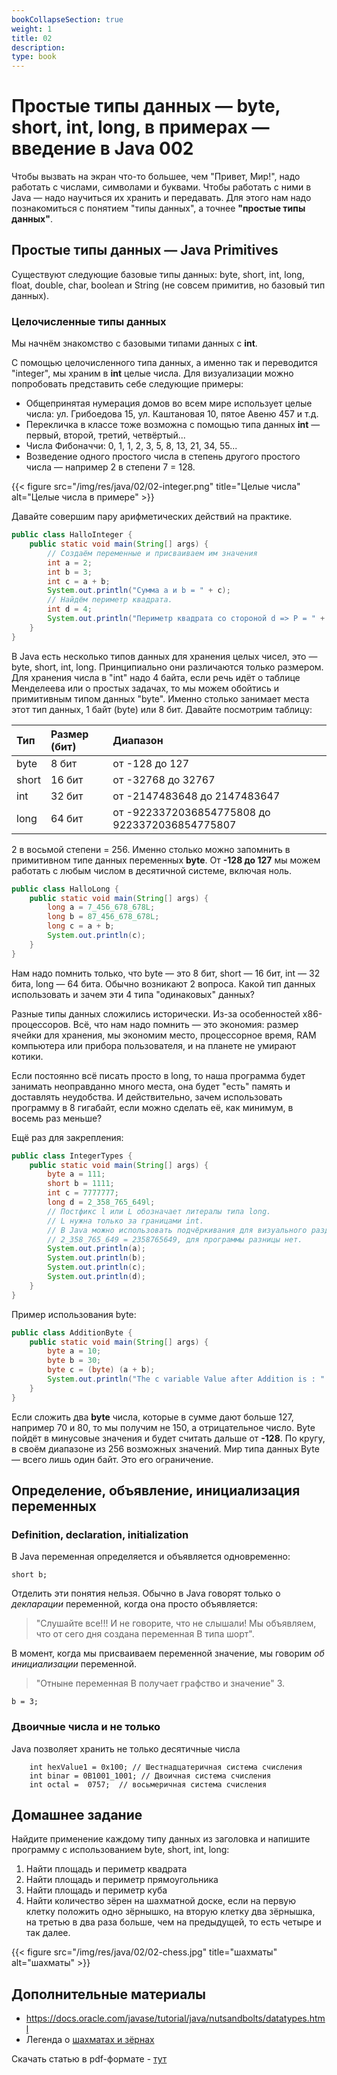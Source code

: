 ```yaml
---
bookCollapseSection: true
weight: 1
title: 02
description: 
type: book 
---
```

# Простые типы данных — byte, short, int, long, в примерах — введение в Java 002

Чтобы вызвать на экран что-то большее, чем "Привет, Мир!", надо работать с числами, символами и буквами. Чтобы работать с ними в Java — надо научиться их хранить и передавать. Для этого нам надо познакомиться с понятием "типы данных", а точнее **"простые типы данных"**.

## Простые типы данных — Java Primitives

Существуют следующие базовые типы данных:
byte, short, int, long, float, double, char, boolean и String (не совсем примитив, но базовый тип данных).

### Целочисленные типы данных

Мы начнём знакомство с базовыми типами данных с **int**.

С помощью целочисленного типа данных, а именно так и переводится "integer", мы храним в **int** целые числа. Для визуализации можно попробовать представить себе следующие примеры:

+ Общепринятая нумерация домов во всем мире использует целые числа: ул. Грибоедова 15, ул. Каштановая 10, пятое Авеню 457 и т.д.
+ Перекличка в классе тоже возможна с помощью типа данных **int** — первый, второй, третий, четвёртый...
+ Числа Фибоначчи: 0, 1, 1, 2, 3, 5, 8, 13, 21, 34, 55...
+ Возведение одного простого числа в степень другого простого числа — например 2 в степени 7 = 128.

{{< figure src="/img/res/java/02/02-integer.png" title="Целые числа" alt="Целые числа в примере" >}}

Давайте совершим пару арифметических действий на практике.

```Java
public class HalloInteger {
    public static void main(String[] args) {
        // Создаём переменные и присваиваем им значения
        int a = 2;
        int b = 3;
        int c = a + b;
        System.out.println("Сумма a и b = " + c);
        // Найдём периметр квадрата.
        int d = 4;
        System.out.println("Периметр квадрата со стороной d => P = " + 4 * d);
    }
}
```

В Java есть несколько типов данных для хранения целых чисел, это — byte, short, int, long. Принципиально они различаются только размером. Для хранения числа в "int" надо 4 байта, если речь идёт о таблице Менделеева или о простых задачах, то мы можем обойтись и примитивным типом данных "byte". Именно столько занимает места этот тип данных, 1 байт (byte) или 8 бит. Давайте посмотрим таблицу:

|Тип |Размер (бит) |Диапазон |
|:----|:----|:----|
|byte |8 бит |от -128 до 127 |
|short |16 бит |от -32768 до 32767 |
|int |32 бит |от -2147483648 до 2147483647 |
|long |64 бит |от -9223372036854775808 до 9223372036854775807 |

2 в восьмой степени = 256. Именно столько можно запомнить в примитивном типе данных переменных **byte**. От **-128 до 127** мы можем работать с любым числом в десятичной системе, включая ноль.

```Java
public class HalloLong {
	public static void main(String[] args) {
		long a = 7_456_678_678L;
		long b = 87_456_678_678L;
		long c = a + b;
		System.out.println(c);
	}
}
```

Нам надо помнить только, что byte — это 8 бит, short — 16 бит, int — 32 бита, long — 64 бита.
Обычно возникают 2 вопроса. Какой тип данных использовать и зачем эти 4 типа "одинаковых" данных?

Разные типы данных сложились исторически. Из-за особенностей x86-процессоров. Всё, что нам надо помнить — это экономия: размер ячейки для хранения, мы экономим место, процессорное время, RAM компьютера или прибора пользователя, и на планете не умирают котики.

Если постоянно всё писать просто в long, то наша программа будет занимать неоправданно много места, она будет "есть" память и доставлять неудобства. И действительно, зачем использовать программу в 8 гигабайт, если можно сделать её, как минимум, в восемь раз меньше?

Ещё раз для закрепления:

```Java
public class IntegerTypes {
    public static void main(String[] args) {
        byte a = 111;
        short b = 1111;
        int c = 7777777;
        long d = 2_358_765_649l;
        // Постфикс l или L обозначает литералы типа long.
        // L нужна только за границами int.
        // В Java можно использовать подчёркивания для визуального разделения чисел.
        // 2_358_765_649 = 2358765649, для программы разницы нет.
        System.out.println(a);
        System.out.println(b);
        System.out.println(c);
        System.out.println(d);
    }
}
```

Пример использования byte:

```Java
public class AdditionByte {
    public static void main(String[] args) {
        byte a = 10;
        byte b = 30;    
        byte c = (byte) (a + b);
        System.out.println("The c variable Value after Addition is : " + c);
    }
}
```

Если сложить два **byte** числа, которые в сумме дают больше 127, например 70 и 80, то мы получим не 150, а отрицательное число.
Byte пойдёт в минусовые значения и будет считать дальше от **-128**. По кругу, в своём диапазоне из 256 возможных значений. Мир типа данных Byte — всего лишь один байт. Это его ограничение.

## Определение, объявление, инициализация переменных

### Definition, declaration, initialization

В Java переменная определяется и объявляется одновременно:

```code
short b;
```

Отделить эти понятия нельзя. Обычно в Java говорят только о *декларации* переменной, когда она просто объявляется:

>"Слушайте все!!! И не говорите, что не слышали! Мы объявляем, что от сего дня создана переменная B типа шорт".

В момент, когда мы присваиваем переменной значение, мы говорим *об инициализации* переменной.

>"Отныне переменная B получает графство и значение" 3.

```code
b = 3;
```

### Двоичные числа и не только 

Java позволяет хранить не только десятичные числа

```code
    int hexValue1 = 0x100; // Шестнадцатеричная система счисления
    int binar = 0B1001_1001; // Двоичная система счисления
    int octal =  0757;  // восьмеричная система счисления
```

## Домашнее задание

Найдите применение каждому типу данных из заголовка и напишите программу с использованием byte, short, int, long:

1. Найти площадь и периметр квадрата
2. Найти площадь и периметр прямоугольника
3. Найти площадь и периметр куба
4. Найти количество зёрен на шахматной доске, если на первую клетку положить одно зёрнышко, на вторую клетку два зёрнышка, на третью в два раза больше, чем на предыдущей, то есть четыре и так далее.

{{< figure src="/img/res/java/02/02-chess.jpg" title="шахматы" alt="шахматы" >}}

## Дополнительные материалы

+ https://docs.oracle.com/javase/tutorial/java/nutsandbolts/datatypes.html
+ Легенда о [шахматах и зёрнах](https://ru.wikipedia.org/wiki/%D0%97%D0%B0%D0%B4%D0%B0%D1%87%D0%B0_%D0%BE_%D0%B7%D1%91%D1%80%D0%BD%D0%B0%D1%85_%D0%BD%D0%B0_%D1%88%D0%B0%D1%85%D0%BC%D0%B0%D1%82%D0%BD%D0%BE%D0%B9_%D0%B4%D0%BE%D1%81%D0%BA%D0%B5)

Скачать статью в pdf-формате - [тут](/pdf/java-01/002-Java-primitives.pdf)

